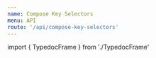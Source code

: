 ```yaml
---
name: Compose Key Selectors
menu: API
route: '/api/compose-key-selectors'
---
```


import { TypedocFrame } from './TypedocFrame'

<TypedocFrame
  title="Compose Key Selectors"
  route="modules/_composekeyselectors_"
/>
